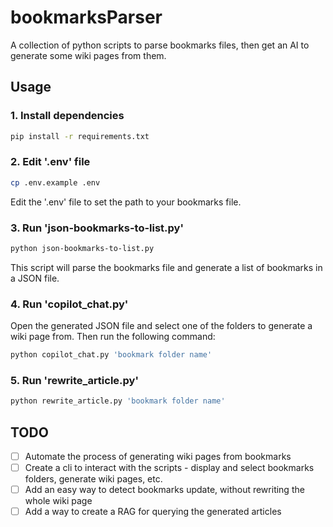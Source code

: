 # bookmarksParser
A collection of python scripts to parse bookmarks files, then get an AI to generate some wiki pages from them.

## Usage
### 1. Install dependencies
```bash
pip install -r requirements.txt
```

### 2. Edit '.env' file
```bash
cp .env.example .env
```
Edit the '.env' file to set the path to your bookmarks file.

### 3. Run 'json-bookmarks-to-list.py'
```bash
python json-bookmarks-to-list.py
```
This script will parse the bookmarks file and generate a list of bookmarks in a JSON file.

### 4. Run 'copilot_chat.py'
Open the generated JSON file and select one of the folders to generate a wiki page from. Then run the following command:
```bash
python copilot_chat.py 'bookmark folder name'
```

### 5. Run 'rewrite_article.py'
```bash
python rewrite_article.py 'bookmark folder name'
```

## TODO
- [ ] Automate the process of generating wiki pages from bookmarks
- [ ] Create a cli to interact with the scripts - display and select bookmarks folders, generate wiki pages, etc.
- [ ] Add an easy way to detect bookmarks update, without rewriting the whole wiki page
- [ ] Add a way to create a RAG for querying the generated articles
